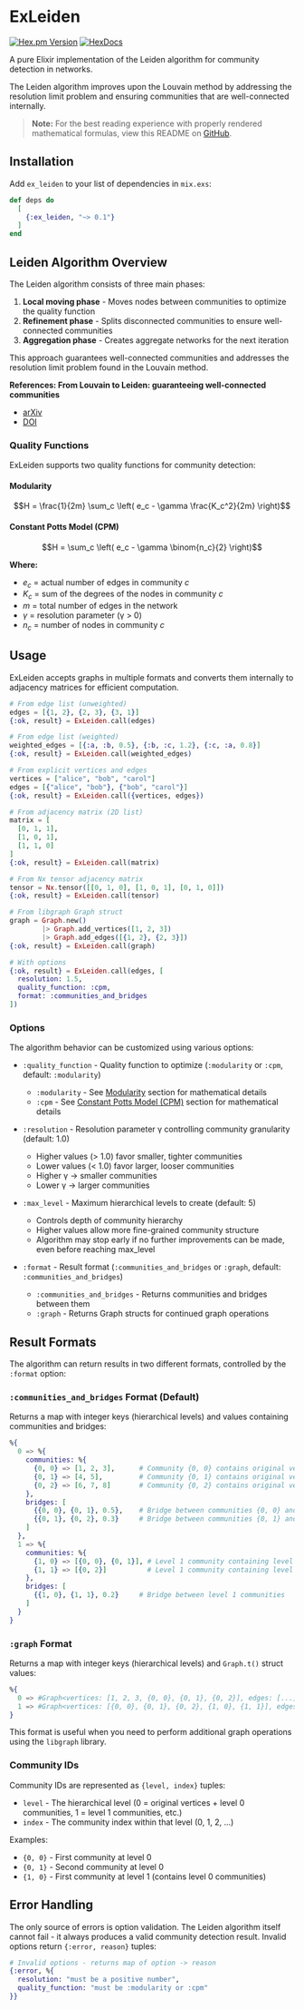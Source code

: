 # ExLeiden

[![Hex.pm Version](https://img.shields.io/hexpm/v/ex_leiden.svg)](https://hex.pm/packages/ex_leiden) [![HexDocs](https://img.shields.io/badge/hex-docs-lightgreen.svg)](https://hexdocs.pm/ex_leiden/)

A pure Elixir implementation of the Leiden algorithm for community detection in networks.

The Leiden algorithm improves upon the Louvain method by addressing the resolution limit problem and ensuring communities that are well-connected internally.

> **Note:** For the best reading experience with properly rendered mathematical formulas, view this README on [GitHub](https://github.com/smartepsh/ex_leiden#readme).

## Installation

Add `ex_leiden` to your list of dependencies in `mix.exs`:

```elixir
def deps do
  [
    {:ex_leiden, "~> 0.1"}
  ]
end
```

## Leiden Algorithm Overview

The Leiden algorithm consists of three main phases:

1. **Local moving phase** - Moves nodes between communities to optimize the quality function
2. **Refinement phase** - Splits disconnected communities to ensure well-connected communities
3. **Aggregation phase** - Creates aggregate networks for the next iteration

This approach guarantees well-connected communities and addresses the resolution limit problem found in the Louvain method.

**References: From Louvain to Leiden: guaranteeing well-connected communities**

- [arXiv](https://arxiv.org/abs/1810.08473)
- [DOI](https://doi.org/10.1038/s41598-019-41695-z)

### Quality Functions

ExLeiden supports two quality functions for community detection:

#### Modularity
$$H = \frac{1}{2m} \sum_c \left( e_c - \gamma \frac{K_c^2}{2m} \right)$$

#### Constant Potts Model (CPM)
$$H = \sum_c \left( e_c - \gamma \binom{n_c}{2} \right)$$

**Where:**
- $e_c$ = actual number of edges in community $c$
- $K_c$ = sum of the degrees of the nodes in community $c$
- $m$ = total number of edges in the network
- $\gamma$ = resolution parameter (γ > 0)
- $n_c$ = number of nodes in community $c$

## Usage

ExLeiden accepts graphs in multiple formats and converts them internally to adjacency matrices for efficient computation.

```elixir
# From edge list (unweighted)
edges = [{1, 2}, {2, 3}, {3, 1}]
{:ok, result} = ExLeiden.call(edges)

# From edge list (weighted)
weighted_edges = [{:a, :b, 0.5}, {:b, :c, 1.2}, {:c, :a, 0.8}]
{:ok, result} = ExLeiden.call(weighted_edges)

# From explicit vertices and edges
vertices = ["alice", "bob", "carol"]
edges = [{"alice", "bob"}, {"bob", "carol"}]
{:ok, result} = ExLeiden.call({vertices, edges})

# From adjacency matrix (2D list)
matrix = [
  [0, 1, 1],
  [1, 0, 1],
  [1, 1, 0]
]
{:ok, result} = ExLeiden.call(matrix)

# From Nx tensor adjacency matrix
tensor = Nx.tensor([[0, 1, 0], [1, 0, 1], [0, 1, 0]])
{:ok, result} = ExLeiden.call(tensor)

# From libgraph Graph struct
graph = Graph.new()
        |> Graph.add_vertices([1, 2, 3])
        |> Graph.add_edges([{1, 2}, {2, 3}])
{:ok, result} = ExLeiden.call(graph)

# With options
{:ok, result} = ExLeiden.call(edges, [
  resolution: 1.5,
  quality_function: :cpm,
  format: :communities_and_bridges
])
```

### Options

The algorithm behavior can be customized using various options:

- `:quality_function` - Quality function to optimize (`:modularity` or `:cpm`, default: `:modularity`)
  - `:modularity` - See [Modularity](#modularity) section for mathematical details
  - `:cpm` - See [Constant Potts Model (CPM)](#constant-potts-model-cpm) section for mathematical details

- `:resolution` - Resolution parameter γ controlling community granularity (default: 1.0)
  - Higher values (> 1.0) favor smaller, tighter communities
  - Lower values (< 1.0) favor larger, looser communities
  - Higher γ → smaller communities
  - Lower γ → larger communities

- `:max_level` - Maximum hierarchical levels to create (default: 5)
  - Controls depth of community hierarchy
  - Higher values allow more fine-grained community structure
  - Algorithm may stop early if no further improvements can be made, even before reaching max_level

- `:format` - Result format (`:communities_and_bridges` or `:graph`, default: `:communities_and_bridges`)
  - `:communities_and_bridges` - Returns communities and bridges between them
  - `:graph` - Returns Graph structs for continued graph operations

## Result Formats

The algorithm can return results in two different formats, controlled by the `:format` option:

### `:communities_and_bridges` Format (Default)

Returns a map with integer keys (hierarchical levels) and values containing communities and bridges:

```elixir
%{
  0 => %{
    communities: %{
      {0, 0} => [1, 2, 3],      # Community {0, 0} contains original vertices [1, 2, 3]
      {0, 1} => [4, 5],         # Community {0, 1} contains original vertices [4, 5]
      {0, 2} => [6, 7, 8]       # Community {0, 2} contains original vertices [6, 7, 8]
    },
    bridges: [
      {{0, 0}, {0, 1}, 0.5},    # Bridge between communities {0, 0} and {0, 1} with weight 0.5
      {{0, 1}, {0, 2}, 0.3}     # Bridge between communities {0, 1} and {0, 2} with weight 0.3
    ]
  },
  1 => %{
    communities: %{
      {1, 0} => [{0, 0}, {0, 1}], # Level 1 community containing level 0 communities
      {1, 1} => [{0, 2}]          # Level 1 community containing level 0 community
    },
    bridges: [
      {{1, 0}, {1, 1}, 0.2}     # Bridge between level 1 communities
    ]
  }
}
```

### `:graph` Format

Returns a map with integer keys (hierarchical levels) and `Graph.t()` struct values:

```elixir
%{
  0 => #Graph<vertices: [1, 2, 3, {0, 0}, {0, 1}, {0, 2}], edges: [...], ...>,
  1 => #Graph<vertices: [{0, 0}, {0, 1}, {0, 2}, {1, 0}, {1, 1}], edges: [...], ...>
}
```

This format is useful when you need to perform additional graph operations using the `libgraph` library.

### Community IDs

Community IDs are represented as `{level, index}` tuples:

- `level` - The hierarchical level (0 = original vertices + level 0 communities, 1 = level 1 communities, etc.)
- `index` - The community index within that level (0, 1, 2, ...)

Examples:
- `{0, 0}` - First community at level 0
- `{0, 1}` - Second community at level 0
- `{1, 0}` - First community at level 1 (contains level 0 communities)

## Error Handling

The only source of errors is option validation. The Leiden algorithm itself cannot fail - it always produces a valid community detection result. Invalid options return `{:error, reason}` tuples:

```elixir
# Invalid options - returns map of option -> reason
{:error, %{
  resolution: "must be a positive number",
  quality_function: "must be :modularity or :cpm"
}}
```
